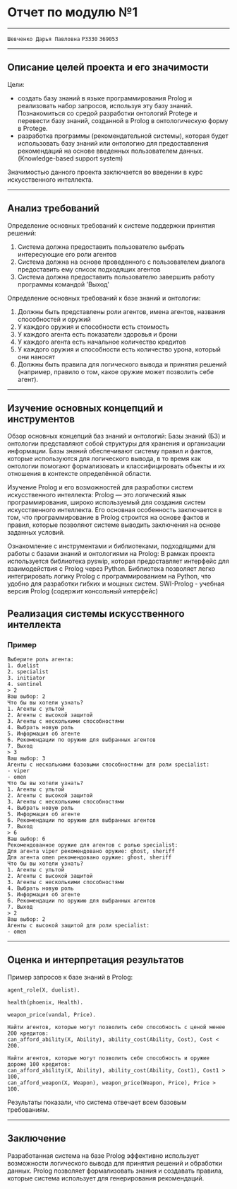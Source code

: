 # Отчет по модулю №1

---

`Шевченко Дарья Павловна`
`P3330` `369053`


---

## Описание целей проекта и его значимости

Цели:

- создать базу знаний в языке программирования Prolog и реализовать набор запросов, используя эту базу знаний.
  Познакомиться со средой разработки онтологий Protege и перевести базу знаний, созданной в Prolog в
  онтологическую форму в Protege.
- разработка программы (рекомендательной системы), которая будет использовать базу знаний или онтологию для
  предоставления рекомендаций на основе введенных пользователем данных. (Knowledge-based
  support system)

Значимостью данного проекта заключается во введении в курс искусственного интеллекта.

--- 

## Анализ требований

Определение основных требований к системе поддержки принятия решений:

1) Система должна предоставить пользователю выбрать интересующие его роли агентов
2) Система должна на основе проведенного с пользователем диалога предоставить ему список подходящих агентов
3) Система должна предоставить пользователю завершить работу программы командой 'Выход'

Определение основных требований к базе знаний и онтологии:

1) Должны быть представлены роли агентов, имена агентов, названия способностей и оружий
2) У каждого оружия и способности есть стоимость
3) У каждого агента есть показатели здоровья и брони
4) У каждого агента есть начальное количество кредитов
5) У каждого оружия и способности есть количество урона, который они наносят
6) Должны быть правила для логического вывода и принятия решений (например, правило о том, какое оружие может позволить
   себе агент).

--- 

## Изучение основных концепций и инструментов

Обзор основных концепций баз знаний и онтологий: Базы знаний (БЗ) и онтологии представляют собой структуры для хранения
и организации информации. Базы знаний обеспечивают систему правил и фактов, которые используются для логического вывода,
в то время как онтологии помогают формализовать и классифицировать объекты и их отношения в контексте определённой
области.

Изучение Prolog и его возможностей для разработки систем искусственного интеллекта: Prolog — это логический язык
программирования, широко используемый для создания систем искусственного интеллекта. Его основная особенность
заключается в том, что программирование в Prolog строится на основе фактов и правил, которые позволяют системе выводить
заключения на основе заданных условий.

Ознакомление с инструментами и библиотеками, подходящими для работы с базами знаний и онтологиями на Prolog: В рамках
проекта используется библиотека pyswip, которая предоставляет интерфейс для взаимодействия с Prolog через Python.
Библиотека позволяет легко интегрировать логику Prolog с программированием на Python, что удобно для разработки гибких и
мощных систем. SWI-Prolog - учебная версия Prolog (содержит консольный интерфейс)

## Реализация системы искусственного интеллекта

### Пример

```
Выберите роль агента:
1. duelist
2. specialist
3. initiator
4. sentinel
> 2
Ваш выбор: 2
Что бы вы хотели узнать?
1. Агенты с ультой
2. Агенты с высокой защитой
3. Агенты с несколькими способностями
4. Выбрать новую роль
5. Информация об агенте
6. Рекомендации по оружию для выбранных агентов
7. Выход
> 3
Ваш выбор: 3
Агенты с несколькими базовыми способностями для роли specialist:
- viper
- omen
Что бы вы хотели узнать?
1. Агенты с ультой
2. Агенты с высокой защитой
3. Агенты с несколькими способностями
4. Выбрать новую роль
5. Информация об агенте
6. Рекомендации по оружию для выбранных агентов
7. Выход
> 6
Ваш выбор: 6
Рекомендованное оружие для агентов с ролью specialist:
Для агента viper рекомендовано оружие: ghost, sheriff
Для агента omen рекомендовано оружие: ghost, sheriff
Что бы вы хотели узнать?
1. Агенты с ультой
2. Агенты с высокой защитой
3. Агенты с несколькими способностями
4. Выбрать новую роль
5. Информация об агенте
6. Рекомендации по оружию для выбранных агентов
7. Выход
> 2
Ваш выбор: 2
Агенты с высокой защитой для роли specialist:
- omen

```

--- 

## Оценка и интерпретация результатов

Пример запросов к базе знаний в Prolog:

```
agent_role(X, duelist).

health(phoenix, Health).

weapon_price(vandal, Price).

Найти агентов, которые могут позволить себе способность с ценой менее 200 кредитов:
can_afford_ability(X, Ability), ability_cost(Ability, Cost), Cost < 200.

Найти агентов, которые могут позволить себе способность и оружие дороже 100 кредитов:
can_afford_ability(X, Ability), ability_cost(Ability, Cost1), Cost1 > 100,
can_afford_weapon(X, Weapon), weapon_price(Weapon, Price), Price > 100.

```

Результаты показали, что система отвечает всем базовым требованиям.

---

## Заключение

Разработанная система на базе Prolog эффективно использует возможности логического вывода для принятия решений и
обработки данных. Prolog позволяет формализовать знания и создавать правила, которые система использует для
генерирования рекомендаций.


